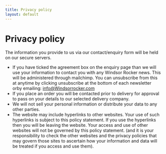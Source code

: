 ```yaml
---
title: Privacy policy
layout: default
---
```

# Privacy policy

The information you provide to us via our contact/enquiry form will be held on our secure servers.

* If you have ticked the agreement box on the enquiry page than we will use your information to contact you with any Windsor Rocker news. This will be administered through mailchimp. You can unsubscribe from this at anytime by clicking unsubscribe at the bottom of each newsletter orby  emailing: info@Windsorrocker.com
* If you place an order you will be contacted prior to delivery for approval to pass on your details to our selected delivery company.
* We will not sell your personal information or distribute your data to any other parties.
* The website may include hyperlinks to other websites. Your use of such hyperlinks is subject to this policy statement. If you use the hyperlinks then you will be leaving the website. Your access and use of other websites will not be governed by this policy statement. (and it is your responsibility to check the other websites and the privacy policies that may govern those sites to ascertain how your information and data will be treated if you access and use them).
